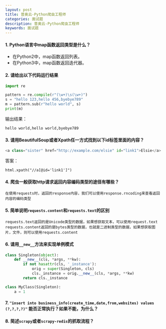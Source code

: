 ```yaml
---
layout: post
title: 普奥云-Python爬虫工程师
categories: 面试题
description: 普奥云-Python爬虫工程师
keywords: 面试题
---
```

#### 1. Python语言中map函数返回类型是什么？
- 在Python2中，map函数返回列表。
- 在Python3中，map函数返回迭代器。

#### 2. 请给出以下代码运行结果
```python
import re

pattern = re.compile(r"(\w+)\s(\w+)")
s = "hello 123,hello 456,byebye789"
m = pattern.sub(r"hello world", s)
print(m)
```
输出结果：
```
hello world,hello world,byebye789
```
#### 3. 请用BeautifulSoup或者Xpath任一方式找到以下id标签里面的内容？
```python
<a class="sister" href="http://example.com/elsie" id="link1">Elsie</a>
```
答案：
```
html.xpath("//a[@id='link1']")
```
#### 4. 爬虫一般获取http请求返回内容编码类型的途径有哪些？
```
在使用requests时，返回的response内容，我们可以使用response.rncoding来查看返回内容的编码类型
```
#### 5. 简单说明``requests.content``和``requests.text``的区别
```
requests.text返回的是Unicode类型的数据，如果想获取文本，可以使用request.text
requests.content返回的是bytes类型的数据，也就是二进制类型的数据，如果想获取图片，文件，则可以使用requests.content
```
#### 6. 请用``__new__``方法来实现单例模式
```python
class Singleton(object):
    def __new__(cls, *args, **kw):
        if not hasattr(cls, '_instance'):
            orig = super(Singleton, cls)
            cls._instance = orig.__new__(cls, *args, **kw)
        return cls._instance

class MyClass(Singleton):
    a = 1
```

#### 7. ``"insert into business_info(create_time,date,from,websites) values (?,?,?,?)"`` 能否正常执行？如果不能，为什么？
#### 8. 简述``scrapy``或者``scrapy-redis``的抓取流程？